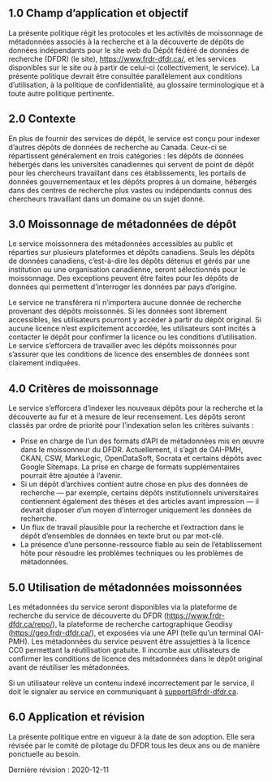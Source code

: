 
## 1.0	Champ d’application et objectif

La présente politique régit les protocoles et les activités de moissonnage de métadonnées associés à la recherche et à la découverte de dépôts de données indépendants pour le site web du Dépôt fédéré de données de recherche (DFDR) (le site), <a href="https://www.frdr-dfdr.ca/">https://www.frdr-dfdr.ca/</a>, et les services disponibles sur le site ou à partir de celui-ci (collectivement, le service). La présente politique devrait être consultée parallèlement aux conditions d’utilisation, à la politique de confidentialité, au glossaire terminologique et à toute autre politique pertinente.

## 2.0	Contexte

En plus de fournir des services de dépôt, le service est conçu pour indexer d’autres dépôts de données de recherche au Canada. Ceux-ci se répartissent généralement en trois catégories : les dépôts de données hébergés dans les universités canadiennes qui servent de point de dépôt pour les chercheurs travaillant dans ces établissements, les portails de données gouvernementaux et les dépôts propres à un domaine, hébergés dans des centres de recherche plus vastes ou indépendants connus des chercheurs travaillant dans un domaine ou un sujet donné.

## 3.0	Moissonnage de métadonnées de dépôt

Le service moissonnera des métadonnées accessibles au public et réparties sur plusieurs plateformes et dépôts canadiens. Seuls les dépôts de données canadiens, c’est-à-dire les dépôts détenus et gérés par une institution ou une organisation canadienne, seront sélectionnés pour le moissonnage. Des exceptions peuvent être faites pour les dépôts de données qui permettent d’interroger les données par pays d’origine.

Le service ne transférera ni n’importera aucune donnée de recherche provenant des dépôts moissonnés. Si les données sont librement accessibles, les utilisateurs pourront y accéder à partir du dépôt original. Si aucune licence n’est explicitement accordée, les utilisateurs sont incités à contacter le dépôt pour confirmer la licence ou les conditions d’utilisation. Le service s’efforcera de travailler avec les dépôts moissonnés pour s’assurer que les conditions de licence des ensembles de données sont clairement indiquées.

## 4.0	Critères de moissonnage

Le service s’efforcera d’indexer les nouveaux dépôts pour la recherche et la découverte au fur et à mesure de leur recensement. Les dépôts seront classés par ordre de priorité pour l’indexation selon les critères suivants :

* Prise en charge de l’un des formats d’API de métadonnées mis en œuvre dans le moissonneur du DFDR. Actuellement, il s’agit de OAI-PMH, CKAN, CSW, MarkLogic, OpenDataSoft, Socrata et certains dépôts avec Google Sitemaps. La prise en charge de formats supplémentaires pourrait être ajoutée à l’avenir.
* Si un dépôt d’archives contient autre chose en plus des données de recherche — par exemple, certains dépôts institutionnels universitaires contiennent également des thèses et des articles avant impression — il devrait disposer d’un moyen d’interroger uniquement les données de recherche.
* Un flux de travail plausible pour la recherche et l’extraction dans le dépôt d’ensembles de données en texte brut ou par mot-clé.
* La présence d’une personne-ressource fiable au sein de l’établissement hôte pour résoudre les problèmes techniques ou les problèmes de métadonnées.

## 5.0 Utilisation de métadonnées moissonnées 

Les métadonnées du service seront disponibles via la plateforme de recherche du service de découverte du DFDR (<a href="https://www.frdr-dfdr.ca/repo/">https://www.frdr-dfdr.ca/repo/</a>), la plateforme de recherche cartographique Geodisy (<a href="https://geo.frdr-dfdr.ca/">https://geo.frdr-dfdr.ca/</a>), et exposées via une API (telle qu’un terminal OAI-PMH). Les métadonnées du service peuvent être assujetties à la licence CC0 permettant la réutilisation gratuite. Il incombe aux utilisateurs de confirmer les conditions de licence des métadonnées dans le dépôt original avant de réutiliser les métadonnées.

Si un utilisateur relève un contenu indexé incorrectement par le service, il doit le signaler au service en communiquant à [support@frdr-dfdr.ca](mailto:support@frdr-dfdr.ca). 

## 6.0 Application et révision

La présente politique entre en vigueur à la date de son adoption. Elle sera révisée par le comité de pilotage du DFDR tous les deux ans ou de manière ponctuelle au besoin.

Dernière révision : 2020-12-11
